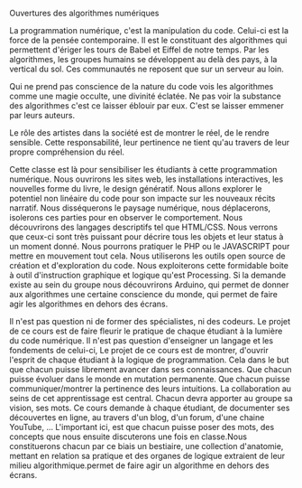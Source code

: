 Ouvertures des algorithmes numériques

La programmation numérique, c'est la manipulation du code.
Celui-ci est la force de la pensée contemporaine.
Il est le constituant des algorithmes qui permettent d'ériger
les tours de Babel et Eiffel de notre temps.
Par les algorithmes, les groupes humains se développent au delà des pays,
à la vertical du sol. Ces communautés ne reposent que sur un serveur au loin.

Qui ne prend pas conscience de la nature du code vois les algorithmes
comme une magie occulte, une divinité éclatée. Ne pas voir la substance des algorithmes
c'est ce laisser éblouir par eux. C'est se laisser emmener par leurs auteurs.

Le rôle des artistes dans la société est de montrer le réel, de le rendre sensible.
Cette responsabilité, leur pertinence ne tient qu'au travers de leur propre compréhension du réel.

Cette classe est là pour sensibiliser les étudiants à cette programmation numérique.
Nous ouvrirons les sites web, les installations interactives, les nouvelles forme du livre, le design génératif.
Nous allons explorer le potentiel non linéaire du code pour son impacte sur les nouveaux récits narratif.
​Nous disséquerons le paysage numérique, nous déplacerons, isolerons ces parties pour en observer​ le comportement.
​Nous découvrirons des langages descriptifs tel que HTML/CSS. Nous verrons que ceux-ci sont très puissant pour décrire tous les objets et leur status à un moment donné.
Nous pourrons pratiquer le PHP ou le JAVASCRIPT pour mettre en mouvement tout cela.
Nous utiliserons les outils open source de création et d'exploration du code. Nous exploiterons cette formidable boite à outil d'instruction graphique et logique qu'est Processing.
Si la demande existe au sein du groupe nous découvrirons Arduino, qui permet de donner aux algorithmes une certaine conscience du monde,
qui permet de faire agir les algorithmes en dehors des écrans.

Il n'est pas question ni de former des spécialistes, ni des codeurs. Le projet de ce cours est de faire fleurir le pratique de chaque étudiant à la lumière du code numérique.
Il n'est pas question d'enseigner un langage et les fondements de celui-ci, Le projet de ce cours est de montrer, d'ouvrir l'esprit de chaque étudiant à la logique de programmation.
Cela dans le but que chacun puisse librement avancer dans ses connaissances. Que chacun puisse évoluer dans le monde en mutation permanente. Que chacun puisse communiquer/montrer la pertinence des leurs intuitions.
La collaboration au seins de cet apprentissage est central. Chacun devra apporter au groupe sa vision, ses mots. Ce cours demande à chaque étudiant, de documenter ses découvertes en ligne, au travers d'un blog, d'un forum, d'une chaine YouTube, ... L'important ici, est que chacun puisse poser des mots, des concepts que nous ensuite discuterons une fois en classe.Nous constituerons chacun par ce biais un bestiaire, une collection d'anatomie, mettant en relation sa pratique et des organes de logique extraient de leur milieu algorithmique.permet de faire agir un algorithme en dehors des écrans.
